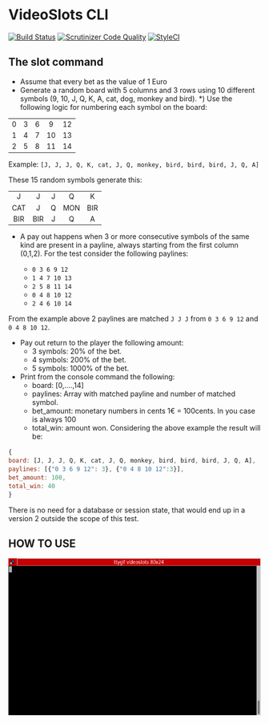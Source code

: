 # VideoSlots CLI

[![Build Status](https://semaphoreci.com/api/v1/aasanchez/virtual-slot-machine/branches/master/badge.svg)](https://semaphoreci.com/aasanchez/virtual-slot-machine)
[![Scrutinizer Code Quality](https://scrutinizer-ci.com/g/aasanchez/virtual-slot-machine/badges/quality-score.png?b=master)](https://scrutinizer-ci.com/g/aasanchez/virtual-slot-machine/?branch=master)
[![StyleCI](https://github.styleci.io/repos/147697837/shield?branch=master)](https://github.styleci.io/repos/147697837)

## The slot command
* Assume that every bet as the value of 1 Euro
* Generate a random board with 5 columns and 3 rows using 10 different symbols (9, 10, J, Q,
K, A, cat, dog, monkey and bird).
*) Use the following logic for numbering each symbol on the board:

|     |     |     |     |     |
|:---:|:---:|:---:|:---:|:---:|
|  0  |  3  |  6  |  9  |  12 |
|  1  |  4  |  7  |  10 |  13 |
|  2  |  5  |  8  |  11 |  14 |


Example: `[J, J, J, Q, K, cat, J, Q, monkey, bird, bird, bird, J, Q, A]`

These 15 random symbols generate this:

|     |     |     |     |     |
|:---:|:---:|:---:|:---:|:---:|
|  J  |  J  |  J  |  Q  |  K  |
| CAT |  J  |  Q  | MON | BIR |
| BIR | BIR |  J  |  Q  |  A  |


* A pay out happens when 3 or more consecutive symbols of the same kind are present in a
payline, always starting from the first column (0,1,2). For the test consider the following
paylines:

  * `0 3 6 9 12`
  * `1 4 7 10 13`
  * `2 5 8 11 14`
  * `0 4 8 10 12`
  * `2 4 6 10 14`

From the example above 2 paylines are matched `J J J` from `0 3 6 9 12` and `0 4 8 10 12`.

* Pay out return to the player the following amount:
  * 3 symbols: 20% of the bet.
  * 4 symbols: 200% of the bet.
  * 5 symbols: 1000% of the bet.
* Print from the console command the following:
  * board: [0,….,14]
  * paylines: Array with matched payline and number of matched symbol.
  * bet_amount: monetary numbers in cents 1€ = 100cents. In you case is always 100
  * total_win: amount won.
Considering the above example the result will be:

```javascript
{
board: [J, J, J, Q, K, cat, J, Q, monkey, bird, bird, bird, J, Q, A],
paylines: [{"0 3 6 9 12": 3}, {"0 4 8 10 12":3}],
bet_amount: 100,
total_win: 40
}
```

There is no need for a database or session state, that would end up in a version 2 outside the
scope of this test.

## HOW TO USE

![alt text](docs/tty.gif "How to use")

